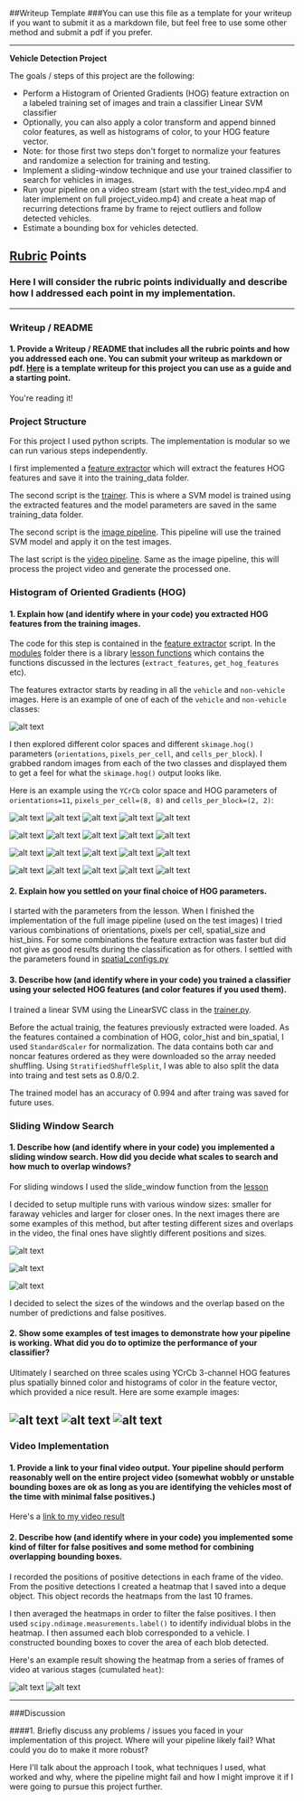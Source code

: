 ##Writeup Template
###You can use this file as a template for your writeup if you want to submit it as a markdown file, but feel free to use some other method and submit a pdf if you prefer.

---

**Vehicle Detection Project**

The goals / steps of this project are the following:

* Perform a Histogram of Oriented Gradients (HOG) feature extraction on a labeled training set of images and train a classifier Linear SVM classifier
* Optionally, you can also apply a color transform and append binned color features, as well as histograms of color, to your HOG feature vector.
* Note: for those first two steps don't forget to normalize your features and randomize a selection for training and testing.
* Implement a sliding-window technique and use your trained classifier to search for vehicles in images.
* Run your pipeline on a video stream (start with the test_video.mp4 and later implement on full project_video.mp4) and create a heat map of recurring detections frame by frame to reject outliers and follow detected vehicles.
* Estimate a bounding box for vehicles detected.

[//]: # (Image References)
[image1]: ./examples/car_not_car.png

[hog_c1]: ./output_images/train_hog_features/img1.png
[hog_c2]: ./output_images/train_hog_features/img2.png
[hog_c3]: ./output_images/train_hog_features/img3.png
[hog_c4]: ./output_images/train_hog_features/img4.png
[hog_c5]: ./output_images/train_hog_features/img5.png
[hog_c6]: ./output_images/train_hog_features/orig1.png
[hog_c7]: ./output_images/train_hog_features/orig2.png
[hog_c8]: ./output_images/train_hog_features/orig3.png
[hog_c9]: ./output_images/train_hog_features/orig4.png
[hog_c10]: ./output_images/train_hog_features/orig5.png

[hog_n1]: ./output_images/train_hog_features_car/img1.png
[hog_n2]: ./output_images/train_hog_features_car/img2.png
[hog_n3]: ./output_images/train_hog_features_car/img3.png
[hog_n4]: ./output_images/train_hog_features_car/img4.png
[hog_n5]: ./output_images/train_hog_features_car/img5.png
[hog_n6]: ./output_images/train_hog_features_car/orig1.png
[hog_n7]: ./output_images/train_hog_features_car/orig2.png
[hog_n8]: ./output_images/train_hog_features_car/orig3.png
[hog_n9]: ./output_images/train_hog_features_car/orig4.png
[hog_n10]: ./output_images/train_hog_features_car/orig5.png

[slide1]: ./output_images/image_slide_windows/img1_far.png
[slide2]: ./output_images/image_slide_windows/img1_med1.png
[slide3]: ./output_images/image_slide_windows/img1_near.png

[foud_cars1]: ./output_images/found_cars/img2.png
[foud_cars2]: ./output_images/found_cars/img3.png
[foud_cars3]: ./output_images/found_cars/img4.png

[heatmap1]: ./output_images/heatmap_cars/img4.png
[heatmap2]: ./output_images/heatmap_cars/img12.png

[image5]: ./examples/bboxes_and_heat.png
[image6]: ./examples/labels_map.png
[image7]: ./examples/output_bboxes.png
[video1]: ./project_video.mp4

## [Rubric](https://review.udacity.com/#!/rubrics/513/view) Points
### Here I will consider the rubric points individually and describe how I addressed each point in my implementation.  

---
### Writeup / README

#### 1. Provide a Writeup / README that includes all the rubric points and how you addressed each one.  You can submit your writeup as markdown or pdf.  [Here](https://github.com/udacity/CarND-Vehicle-Detection/blob/master/writeup_template.md) is a template writeup for this project you can use as a guide and a starting point.  

You're reading it!

### Project Structure

For this project I used python scripts. The implementation is modular so we can run various steps independently.

I first implemented a [feature extractor](https://github.com/adifatol/CarND-Vehicle-Detection/blob/master/feature_extractor.py) which will extract the features HOG features and save it into the training_data folder.

The second script is the [trainer](https://github.com/adifatol/CarND-Vehicle-Detection/blob/master/trainer.py). This is where a SVM model is trained using the extracted features and the model parameters are saved in the same training_data folder.

The second script is the [image pipeline](https://github.com/adifatol/CarND-Vehicle-Detection/blob/master/pipeline_img.py). This pipeline will use the trained SVM model and apply it on the test images.

The last script is the [video pipeline](https://github.com/adifatol/CarND-Vehicle-Detection/blob/master/pipeline_video.py). Same as the image pipeline, this will process the project video and generate the processed one.

### Histogram of Oriented Gradients (HOG)

#### 1. Explain how (and identify where in your code) you extracted HOG features from the training images.

The code for this step is contained in the [feature extractor](https://github.com/adifatol/CarND-Vehicle-Detection/blob/master/feature_extractor.py) script. In the [modules](https://github.com/adifatol/CarND-Vehicle-Detection/tree/master/modules) folder there is a library [lesson functions](https://github.com/adifatol/CarND-Vehicle-Detection/blob/master/modules/lesson_functions.py) which contains the functions discussed in the lectures (`extract_features`, `get_hog_features` etc).

The features extractor starts by reading in all the `vehicle` and `non-vehicle` images. Here is an example of one of each of the `vehicle` and `non-vehicle` classes:

![alt text][image1]

I then explored different color spaces and different `skimage.hog()` parameters (`orientations`, `pixels_per_cell`, and `cells_per_block`).  I grabbed random images from each of the two classes and displayed them to get a feel for what the `skimage.hog()` output looks like.

Here is an example using the `YCrCb` color space and HOG parameters of `orientations=11`, `pixels_per_cell=(8, 8)` and `cells_per_block=(2, 2)`:


![alt text][hog_c1] ![alt text][hog_c2] ![alt text][hog_c3] ![alt text][hog_c4] ![alt text][hog_c5]

![alt text][hog_c6] ![alt text][hog_c7] ![alt text][hog_c8] ![alt text][hog_c9] ![alt text][hog_c10]

![alt text][hog_n1] ![alt text][hog_n2] ![alt text][hog_n3] ![alt text][hog_n4] ![alt text][hog_n5]

![alt text][hog_n6] ![alt text][hog_n7] ![alt text][hog_n8] ![alt text][hog_n9] ![alt text][hog_n10]

#### 2. Explain how you settled on your final choice of HOG parameters.

I started with the parameters from the lesson. When I finished the implementation of the full image pipeline (used on the test images) I tried various combinations of orientations, pixels per cell, spatial_size and hist_bins. For some combinations the feature extraction was faster but did not give as good results during the classification as for others. I settled with the parameters found in [spatial_configs.py](https://github.com/adifatol/CarND-Vehicle-Detection/blob/master/modules/spatial_configs.py)

#### 3. Describe how (and identify where in your code) you trained a classifier using your selected HOG features (and color features if you used them).

I trained a linear SVM using the LinearSVC class in the [trainer.py](https://github.com/adifatol/CarND-Vehicle-Detection/blob/master/trainer.py).

Before the actual trainig, the features previously extracted were loaded. As the features contained a combination of HOG, color_hist and bin_spatial, I used `StandardScaler` for normalization. The data contains both car and noncar features ordered as they were downloaded so the array needed shuffling. Using `StratifiedShuffleSplit`, I was able to also split the data into traing and test sets as 0.8/0.2.

The trained model has an accuracy of 0.994 and after traing was saved for future uses.

### Sliding Window Search

#### 1. Describe how (and identify where in your code) you implemented a sliding window search.  How did you decide what scales to search and how much to overlap windows?

For sliding windows I used the slide_window function from the [lesson](https://github.com/adifatol/CarND-Vehicle-Detection/blob/master/modules/lesson_functions.py)

I decided to setup multiple runs with various window sizes: smaller for faraway vehicles and larger for closer ones. In the next images there are some examples of this method, but after testing different sizes and overlaps in the video, the final ones have slightly different positions and sizes.

![alt text][slide1]

![alt text][slide2]

![alt text][slide3]

I decided to select the sizes of the windows and the overlap based on the number of predictions and false positives.

#### 2. Show some examples of test images to demonstrate how your pipeline is working.  What did you do to optimize the performance of your classifier?

Ultimately I searched on three scales using YCrCb 3-channel HOG features plus spatially binned color and histograms of color in the feature vector, which provided a nice result.  Here are some example images:

![alt text][foud_cars1]
![alt text][foud_cars2]
![alt text][foud_cars3]
---

### Video Implementation

#### 1. Provide a link to your final video output.  Your pipeline should perform reasonably well on the entire project video (somewhat wobbly or unstable bounding boxes are ok as long as you are identifying the vehicles most of the time with minimal false positives.)
Here's a [link to my video result](./project_video.mp4)


#### 2. Describe how (and identify where in your code) you implemented some kind of filter for false positives and some method for combining overlapping bounding boxes.

I recorded the positions of positive detections in each frame of the video. From the positive detections I created a heatmap that I saved into a deque object. This object records the heatmaps from the last 10 frames.

I then averaged the heatmaps in order to filter the false positives.  I then used `scipy.ndimage.measurements.label()` to identify individual blobs in the heatmap.  I then assumed each blob corresponded to a vehicle.  I constructed bounding boxes to cover the area of each blob detected.

Here's an example result showing the heatmap from a series of frames of video at various stages (cumulated `heat`):

![alt text][heatmap1]
![alt text][heatmap2]


---

###Discussion

####1. Briefly discuss any problems / issues you faced in your implementation of this project.  Where will your pipeline likely fail?  What could you do to make it more robust?

Here I'll talk about the approach I took, what techniques I used, what worked and why, where the pipeline might fail and how I might improve it if I were going to pursue this project further.  
